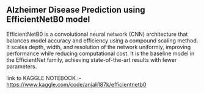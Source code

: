 <h2>Alzheimer Disease Prediction using EfficientNetB0 model </h2>
EfficientNetB0 is a convolutional neural network (CNN) architecture that balances model accuracy and efficiency using a compound scaling method. It scales depth, width, and resolution of the network uniformly, improving performance while reducing computational cost. It is the baseline model in the EfficientNet family, achieving state-of-the-art results with fewer parameters.


link to KAGGLE NOTEBOOK :-  https://www.kaggle.com/code/anjali187k/efficientnetb0
